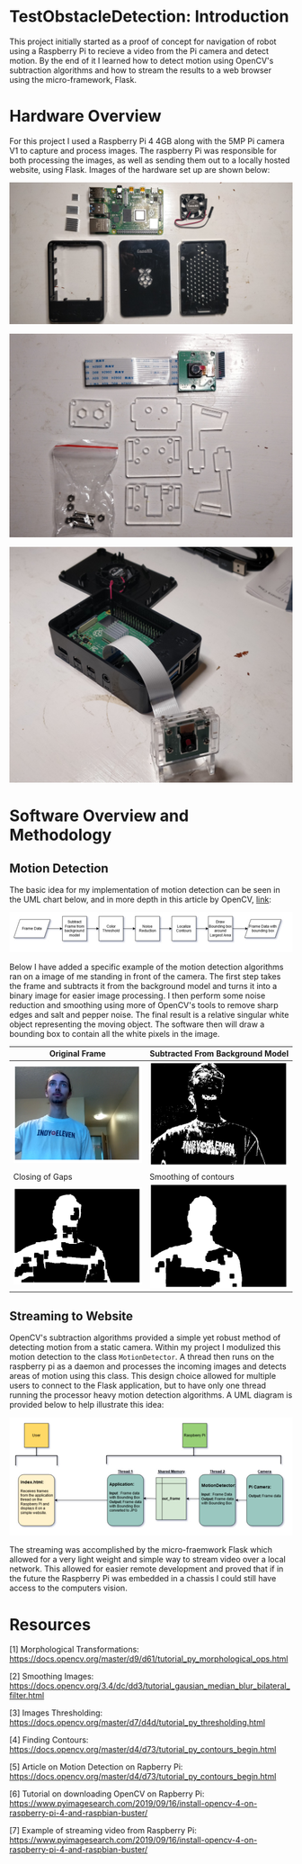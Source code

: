 # TestObstacleDetection: Introduction
This project initially started as a proof of concept for navigation of robot using a Raspberry Pi to recieve a video from the Pi camera and detect motion. By the end of it I learned how to detect motion using OpenCV's subtraction algorithms and how to stream the results to a web browser using the micro-framework, Flask.

# Hardware Overview
For this project I used a Raspberry Pi 4 4GB along with the 5MP Pi camera V1 to capture and process images. The raspberry Pi was responsible for both processing the images, as well as sending them out to a locally hosted website, using Flask. Images of the hardware set up are shown below: 

![ras_pi_setup](Docs/case_picture.jpg)


![ras_pi_camera_setup](Docs/camera_picture.jpg)


![complete_setup](Docs/final_setup.jpg)

# Software Overview and Methodology

## Motion Detection
The basic idea for my implementation of motion detection can be seen in the UML chart below, and in more depth in this article by OpenCV, [link](https://opencv-python-tutroals.readthedocs.io/en/latest/py_tutorials/py_video/py_bg_subtraction/py_bg_subtraction.html#):

![image_processing_uml](Docs/image_processing_uml.jpg)

Below I have added a specific example of the motion detection algorithms ran on a image of me standing in front of the camera. The first step takes the frame and subtracts it from the background model and turns it into a binary image for easier image processing. I then perform some noise reduction and smoothing using more of OpenCV's tools to remove sharp edges and salt and pepper noise. The final result is a relative singular white object representing the moving object. The software then will draw a bounding box to contain all the white pixels in the image. 

|Original Frame|Subtracted From Background Model|
|--|--|
![original_image](Docs/original_frame.PNG) | ![subtraction_image](Docs/apply_background_model_subtraction.PNG) |
|Closing of Gaps|Smoothing of contours|
![original_image](Docs/morph_close_image.PNG) | ![original_image](Docs/median_blur_snapshot.PNG) 

## Streaming to Website
OpenCV's subtraction algorithms provided a simple yet robust method of detecting motion from a static camera. Within my project I modulized this motion detection to the class `MotionDetector`. A thread then runs on the raspberry pi as a daemon and processes the incoming images and detects areas of motion using this class. This design choice allowed for multiple users to connect to the Flask application, but to have only one thread running the processor heavy motion detection algorithms. A UML diagram is provided below to help illustrate this idea:

![multi_thread_uml](Docs/data_flow.jpg)

The streaming was accomplished by the micro-fraemwork Flask which allowed for a very light weight and simple way to stream video over a local network. This allowed for easier remote development and proved that if in the future the Raspberry Pi was embedded in a chassis I could still have access to the computers vision. 

# Resources

[1] Morphological Transformations: https://docs.opencv.org/master/d9/d61/tutorial_py_morphological_ops.html

[2] Smoothing Images: https://docs.opencv.org/3.4/dc/dd3/tutorial_gausian_median_blur_bilateral_filter.html

[3] Images Thresholding: https://docs.opencv.org/master/d7/d4d/tutorial_py_thresholding.html

[4] Finding Contours: https://docs.opencv.org/master/d4/d73/tutorial_py_contours_begin.html

[5] Article on Motion Detection on Rapberry Pi: https://docs.opencv.org/master/d4/d73/tutorial_py_contours_begin.html

[6] Tutorial on downloading OpenCV on Rapberry Pi: https://www.pyimagesearch.com/2019/09/16/install-opencv-4-on-raspberry-pi-4-and-raspbian-buster/

[7] Example of streaming video from Raspberry Pi: https://www.pyimagesearch.com/2019/09/16/install-opencv-4-on-raspberry-pi-4-and-raspbian-buster/

